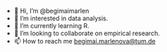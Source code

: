 - 👋 Hi, I’m @begimaimarlen
- 👀 I’m interested in data analysis.
- 🌱 I’m currently learning R. 
- 💞️ I’m looking to collaborate on empirical research. 
- 📫 How to reach me begimai.marlenova@tum.de

<!---
begimaimarlen/begimaimarlen is a ✨ special ✨ repository because its `README.md` (this file) appears on your GitHub profile.
You can click the Preview link to take a look at your changes.
--->

